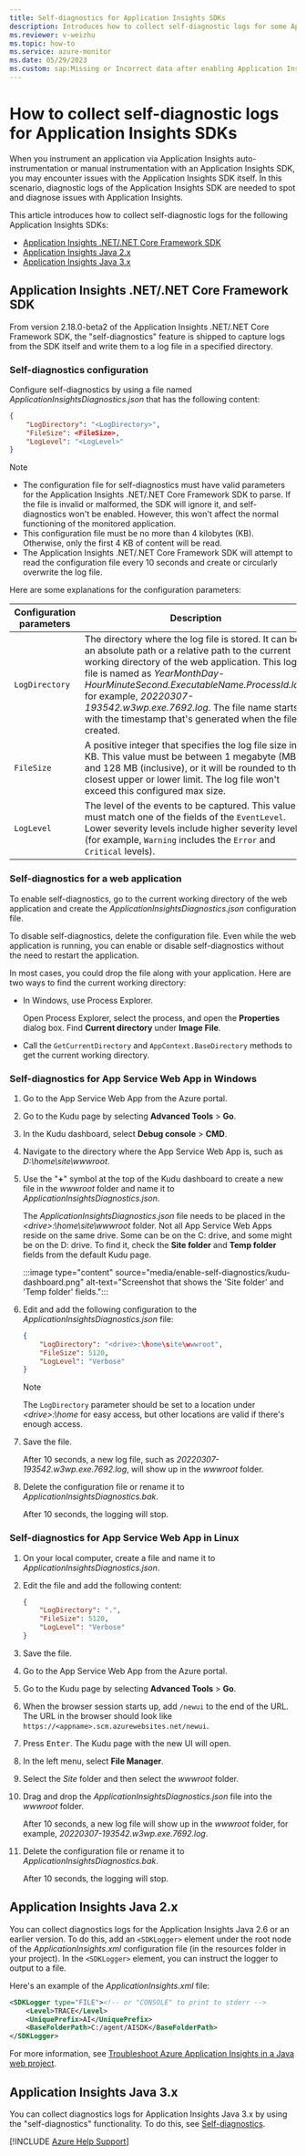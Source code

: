 ```yaml
---
title: Self-diagnostics for Application Insights SDKs
description: Introduces how to collect self-diagnostic logs for some Application Insights SDKs.
ms.reviewer: v-weizhu
ms.topic: how-to
ms.service: azure-monitor
ms.date: 05/29/2023
ms.custom: sap:Missing or Incorrect data after enabling Application Insights in Azure Portal
---
```

# How to collect self-diagnostic logs for Application Insights SDKs

When you instrument an application via Application Insights auto-instrumentation or manual instrumentation with an Application Insights SDK, you may encounter issues with the Application Insights SDK itself. In this scenario, diagnostic logs of the Application Insights SDK are needed to spot and diagnose issues with Application Insights.

This article introduces how to collect self-diagnostic logs for the following Application Insights SDKs:

- [Application Insights .NET/.NET Core Framework SDK](#application-insights-netnet-core-framework-sdk)
- [Application Insights Java 2.x](#application-insights-java-2x)
- [Application Insights Java 3.x](#application-insights-java-3x)

## Application Insights .NET/.NET Core Framework SDK

From version 2.18.0-beta2 of the Application Insights .NET/.NET Core Framework SDK, the "self-diagnostics" feature is shipped to capture logs from the SDK itself and write them to a log file in a specified directory.

### Self-diagnostics configuration

Configure self-diagnostics by using a file named *ApplicationInsightsDiagnostics.json* that has the following content:

```json
{
    "LogDirectory": "<LogDirectory>",
    "FileSize": <FileSize>,
    "LogLevel": "<LogLevel>"
}
```

> [!NOTE]
>
> - The configuration file for self-diagnostics must have valid parameters for the Application Insights .NET/.NET Core Framework SDK to parse. If the file is invalid or malformed, the SDK will ignore it, and self-diagnostics won't be enabled. However, this won't affect the normal functioning of the monitored application.
> - This configuration file must be no more than 4 kilobytes (KB). Otherwise, only the first 4 KB of content will be read.
> - The Application Insights .NET/.NET Core Framework SDK will attempt to read the configuration file every 10 seconds and create or circularly overwrite the log file.

Here are some explanations for the configuration parameters:

|Configuration parameters|Description|
|---|---|
|`LogDirectory`|The directory where the log file is stored. It can be an absolute path or a relative path to the current working directory of the web application. This log file is named as *YearMonthDay-HourMinuteSecond.ExecutableName.ProcessId.log*, for example, *20220307-193542.w3wp.exe.7692.log*. The file name starts with the timestamp that's generated when the file is created.|
|`FileSize`|A positive integer that specifies the log file size in KB. This value must be between 1 megabyte (MB) and 128 MB (inclusive), or it will be rounded to the closest upper or lower limit. The log file won't exceed this configured max size.|
|`LogLevel`|The level of the events to be captured. This value must match one of the fields of the `EventLevel`. Lower severity levels include higher severity levels (for example, `Warning` includes the `Error` and `Critical` levels).|

### Self-diagnostics for a web application

To enable self-diagnostics, go to the current working directory of the web application and create the *ApplicationInsightsDiagnostics.json* configuration file.

To disable self-diagnostics, delete the configuration file. Even while the web application is running, you can enable or disable self-diagnostics without the need to restart the application.

In most cases, you could drop the file along with your application. Here are two ways to find the current working directory:

- In Windows, use Process Explorer.

    Open Process Explorer, select the process, and open the **Properties** dialog box. Find **Current directory** under **Image File**.

- Call the `GetCurrentDirectory` and `AppContext.BaseDirectory` methods to get the current working directory.

### Self-diagnostics for App Service Web App in Windows

1. Go to the App Service Web App from the Azure portal.
2. Go to the Kudu page by selecting **Advanced Tools** > **Go**.
3. In the Kudu dashboard, select **Debug console** > **CMD**.
4. Navigate to the directory where the App Service Web App is, such as *D:\home\site\wwwroot*.
5. Use the "**+**" symbol at the top of the Kudu dashboard to create a new file in the *wwwroot* folder and name it to *ApplicationInsightsDiagnostics.json*.

    The *ApplicationInsightsDiagnostics.json* file needs to be placed in the *\<drive>:\home\site\wwwroot* folder. Not all App Service Web Apps reside on the same drive. Some can be on the C: drive, and some might be on the D: drive. To find it, check the **Site folder** and **Temp folder** fields from the default Kudu page.

    :::image type="content" source="media/enable-self-diagnostics/kudu-dashboard.png" alt-text="Screenshot that shows the 'Site folder' and 'Temp folder' fields.":::

6. Edit and add the following configuration to the *ApplicationInsightsDiagnostics.json* file:

    ```json
    {
        "LogDirectory": "<drive>:\home\site\wwwroot",
        "FileSize": 5120,
        "LogLevel": "Verbose"
    }
    ```

    > [!NOTE]
    > The `LogDirectory` parameter should be set to a location under *\<drive>:\home* for easy access, but other locations are valid if there's enough access.

7. Save the file.

    After 10 seconds, a new log file, such as *20220307-193542.w3wp.exe.7692.log*, will show up in the *wwwroot* folder.

8. Delete the configuration file or rename it to *ApplicationInsightsDiagnostics.bak*.

    After 10 seconds, the logging will stop.

### Self-diagnostics for App Service Web App in Linux

1. On your local computer, create a file and name it to *ApplicationInsightsDiagnostics.json*.
2. Edit the file and add the following content:

    ```json
    {
        "LogDirectory": ".",
        "FileSize": 5120,
        "LogLevel": "Verbose"
    } 
    ```

3. Save the file.
4. Go to the App Service Web App from the Azure portal.
5. Go to the Kudu page by selecting **Advanced Tools** > **Go**.
6. When the browser session starts up, add `/newui` to the end of the URL. The URL in the browser should look like `https://<appname>.scm.azurewebsites.net/newui`.
7. Press <kbd>Enter</kbd>. The Kudu page with the new UI will open.
8. In the left menu, select **File Manager**.
9. Select the *Site* folder and then select the *wwwroot* folder.
10. Drag and drop the *ApplicationInsightsDiagnostics.json* file into the *wwwroot* folder.

    After 10 seconds, a new log file will show up in the *wwwroot* folder, for example, *20220307-193542.w3wp.exe.7692.log*.

11. Delete the configuration file or rename it to *ApplicationInsightsDiagnostics.bak*.

    After 10 seconds, the logging will stop.

## Application Insights Java 2.x

You can collect diagnostics logs for the Application Insights Java 2.6 or an earlier version. To do this, add an `<SDKLogger>` element under the root node of the *ApplicationInsights.xml* configuration file (in the resources folder in your project). In the `<SDKLogger>` element, you can instruct the logger to output to a file.

Here's an example of the *ApplicationInsights.xml* file:

```xml
<SDKLogger type="FILE"><!-- or "CONSOLE" to print to stderr -->
    <Level>TRACE</Level>
    <UniquePrefix>AI</UniquePrefix>
    <BaseFolderPath>C:/agent/AISDK</BaseFolderPath>
</SDKLogger>
```

For more information, see [Troubleshoot Azure Application Insights in a Java web project](java-2x-troubleshoot.md#no-data).

## Application Insights Java 3.x

You can collect diagnostics logs for Application Insights Java 3.x by using the "self-diagnostics" functionality. To do this, see [Self-diagnostics](/azure/azure-monitor/app/java-standalone-config#self-diagnostics).

[!INCLUDE [Azure Help Support](../../../includes/azure-help-support.md)]

